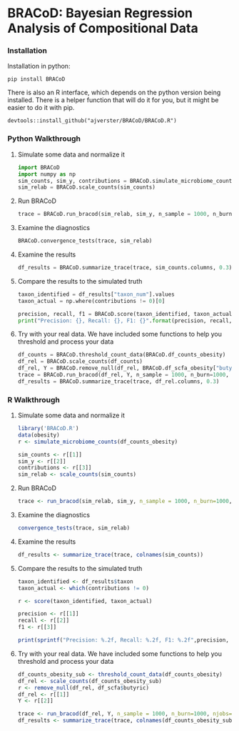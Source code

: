 # BRACoD: Bayesian Regression Analysis of Compositional Data

### Installation

Installation in python: 

    pip install BRACoD

There is also an R interface, which depends on the python version being installed. There is a helper function that will do it for you, but it might be easier to do it with pip.

    devtools::install_github("ajverster/BRACoD/BRACoD.R")

### Python Walkthrough

1. Simulate some data and normalize it

    ```python
    import BRACoD
    import numpy as np
    sim_counts, sim_y, contributions = BRACoD.simulate_microbiome_counts(BRACoD.df_counts_obesity)
    sim_relab = BRACoD.scale_counts(sim_counts)
    ```

2. Run BRACoD

    ```python
    trace = BRACoD.run_bracod(sim_relab, sim_y, n_sample = 1000, n_burn=1000, njobs=4)
    ```
    
3. Examine the diagnostics

    ```python
    BRACoD.convergence_tests(trace, sim_relab)
    ```

4. Examine the results

    ```python
    df_results = BRACoD.summarize_trace(trace, sim_counts.columns, 0.3)
    ```

5. Compare the results to the simulated truth

    ```python
    taxon_identified = df_results["taxon_num"].values
    taxon_actual = np.where(contributions != 0)[0]

    precision, recall, f1 = BRACoD.score(taxon_identified, taxon_actual)
    print("Precision: {}, Recall: {}, F1: {}".format(precision, recall, f1))
    ```

6. Try with your real data. We have included some functions to help you threshold and process your data
    
    ```python
    df_counts = BRACoD.threshold_count_data(BRACoD.df_counts_obesity)
    df_rel = BRACoD.scale_counts(df_counts)
    df_rel, Y = BRACoD.remove_null(df_rel, BRACoD.df_scfa_obesity["butyric"].values)
    trace = BRACoD.run_bracod(df_rel, Y, n_sample = 1000, n_burn=1000, njobs=4)
    df_results = BRACoD.summarize_trace(trace, df_rel.columns, 0.3)
    ```
    
### R Walkthrough

1. Simulate some data and normalize it

    ```R
    library('BRACoD.R')
    data(obesity)
    r <- simulate_microbiome_counts(df_counts_obesity)

    sim_counts <- r[[1]]
    sim_y <- r[[2]]
    contributions <- r[[3]]
    sim_relab <- scale_counts(sim_counts)
    ```

2. Run BRACoD

    ```R
    trace <- run_bracod(sim_relab, sim_y, n_sample = 1000, n_burn=1000, njobs=4)
    ```
    
3. Examine the diagnostics

    ```R
    convergence_tests(trace, sim_relab)
    ```

4. Examine the results

    ```R
    df_results <- summarize_trace(trace, colnames(sim_counts))
    ```

5. Compare the results to the simulated truth

    ```R
    taxon_identified <- df_results$taxon
    taxon_actual <- which(contributions != 0)

    r <- score(taxon_identified, taxon_actual)
    
    precision <- r[[1]]
    recall <- r[[2]]
    f1 <- r[[3]]

    print(sprintf("Precision: %.2f, Recall: %.2f, F1: %.2f",precision, recall, f1))
    ```

6. Try with your real data. We have included some functions to help you threshold and process your data
    
    ```R
    df_counts_obesity_sub <- threshold_count_data(df_counts_obesity)
    df_rel <- scale_counts(df_counts_obesity_sub)
    r <- remove_null(df_rel, df_scfa$butyric)
    df_rel <- r[[1]]
    Y <- r[[2]]
    
    trace <- run_bracod(df_rel, Y, n_sample = 1000, n_burn=1000, njobs=4)
    df_results <- summarize_trace(trace, colnames(df_counts_obesity_sub), 0.3)
    ```

